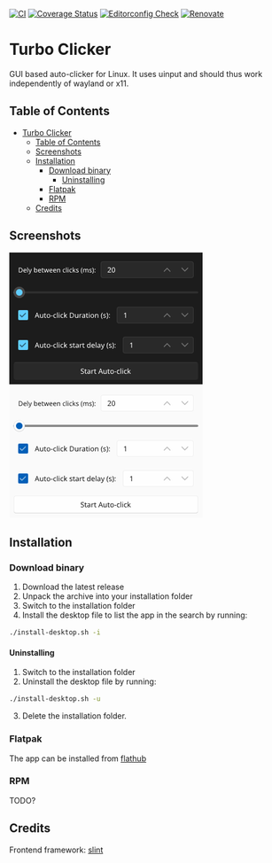 [![CI](https://github.com/heathcliff26/turbo-clicker/actions/workflows/ci.yaml/badge.svg?event=push)](https://github.com/heathcliff26/turbo-clicker/actions/workflows/ci.yaml)
[![Coverage Status](https://coveralls.io/repos/github/heathcliff26/turbo-clicker/badge.svg)](https://coveralls.io/github/heathcliff26/turbo-clicker)
[![Editorconfig Check](https://github.com/heathcliff26/turbo-clicker/actions/workflows/editorconfig-check.yaml/badge.svg?event=push)](https://github.com/heathcliff26/turbo-clicker/actions/workflows/editorconfig-check.yaml)
[![Renovate](https://github.com/heathcliff26/turbo-clicker/actions/workflows/renovate.yaml/badge.svg)](https://github.com/heathcliff26/turbo-clicker/actions/workflows/renovate.yaml)

# Turbo Clicker

GUI based auto-clicker for Linux. It uses uinput and should thus work independently of wayland or x11.

## Table of Contents

- [Turbo Clicker](#turbo-clicker)
  - [Table of Contents](#table-of-contents)
  - [Screenshots](#screenshots)
  - [Installation](#installation)
    - [Download binary](#download-binary)
      - [Uninstalling](#uninstalling)
    - [Flatpak](#flatpak)
    - [RPM](#rpm)
  - [Credits](#credits)

## Screenshots

![](screenshots/window-dark.png#gh-dark-mode-only)
![](screenshots/window-light.png#gh-light-mode-only)

## Installation

### Download binary

1. Download the latest release
2. Unpack the archive into your installation folder
3. Switch to the installation folder
4. Install the desktop file to list the app in the search by running:
```bash
./install-desktop.sh -i
```

#### Uninstalling

1. Switch to the installation folder
2. Uninstall the desktop file by running:
```bash
./install-desktop.sh -u
```
3. Delete the installation folder.

### Flatpak

The app can be installed from [flathub](https://github.com/flathub/io.github.heathcliff26.turbo-clicker)

### RPM
TODO?

## Credits

Frontend framework: [slint](https://slint.dev/)
